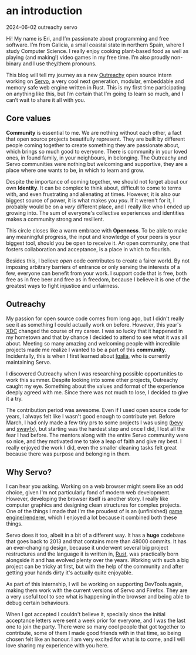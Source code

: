# an introduction

<post-meta>
    <time id="post-date">2024-06-02</time>
    <post-tag>outreachy</post-tag>
    <post-tag>servo</post-tag>
</post-meta>

Hi! My name is Eri, and I’m passionate about programming and free software. I’m from Galicia, a small coastal state in northern Spain, where I study Computer Science. I really enjoy cooking plant-based food as well as playing (and making!) video games in my free time. I’m also proudly non-binary and I use they/them pronouns.

This blog will tell my journey as a new [Outreachy](https://www.outreachy.org/) open source intern working on [Servo](https://servo.org/), a very cool next generation, modular, embeddable and memory safe web engine written in Rust. This is my first time participating on anything like this, but I’m certain that I’m going to learn so much, and I can’t wait to share it all with you.

## Core values

**Community** is essential to me. We are nothing without each other, a fact that open source projects beautifully represent. They are built by different people coming together to create something they are passionate about, which brings so much good to everyone. There is community in your loved ones, in found family, in your neighbours, in belonging. The Outreachy and Servo communities were nothing but welcoming and supportive, they are a place where one wants to be, in which to learn and grow.

Despite the importance of coming together, we should not forget about our own **Identity**. It can be complex to think about, difficult to come to terms with, and even frustrating and alienating at times. However, it is also our biggest source of power, it is what makes you _you_. If it weren't for it, I probably would be on a _very_ different place, and I really like who I ended up growing into. The sum of everyone's collective experiences and identities makes a community strong and resilient.

This circle closes like a warm embrace with **Openness**. To be able to make any meaningful progress, the input and knowledge of your peers is your biggest tool, should you be open to receive it. An open community, one that fosters collaboration and acceptance, is a place in which to flourish.

Besides this, I believe _open_ code contributes to create a fairer world. By not imposing arbitrary barriers of entrance or only serving the interests of a few, everyone can benefit from your work. I support code that is free, both free as in free beer and free as in freedom, because I believe it is one of the greatest ways to fight injustice and unfairness.

## Outreachy

My passion for open source code comes from long ago, but I didn't really see it as something I could actually work on before. However, this year's [XDC](https://indico.freedesktop.org/event/4/) changed the course of my career. I was so lucky that it happened in my hometown and that by chance I decided to attend to see what it was all about. Meeting so many amazing and welcoming people with incredible projects made me realize I wanted to be a part of this **community**. Incidentally, this is when I first learned about [Igalia](https://www.igalia.com/), who is currently maintaining Servo.

I discovered Outreachy when I was researching possible opportunities to work this summer. Despite looking into some other projects, Outreachy caught my eye. Something about the values and format of the experience deeply agreed with me. Since there was not much to lose, I decided to give it a try.

The contribution period was awesome. Even if I used open source code for years, I always felt like I wasn't good enough to contribute yet. Before March, I had only made a few tiny prs to some projects I was using ([bevy](https://bevyengine.org/) and [swayfx](https://github.com/WillPower3309/swayfx)), but starting was the hardest step and once I did, I lost all the fear I had before. The mentors along with the entire Servo community were so nice, and they motivated me to take a leap of faith and give my best. I really enjoyed the work I did, even the smaller cleaning tasks felt great because there was purpose and belonging in them.

## Why Servo?

I can hear you asking. Working on a web browser might seem like an odd choice, given I'm not particularly fond of modern web development. However, developing the browser itself is another story. I really like computer graphics and designing clean structures for complex projects. One of the things I made that I'm the proudest of is an (unfinished) [game engine/renderer](https://github.com/eerii/fresa), which I enjoyed a lot because it combined both these things.

Servo does it too, albeit in a bit of a different way. It has a **huge** codebase that goes back to 2013 and that contains more than 48000 commits. It has an ever-changing design, because it underwent several big project restructures and the language it is written in, [Rust](https://www.rust-lang.org/es), was practically born alongside it and has evolved plenty over the years. Working with such a big project can be tricky at first, but with the help of the community and after getting your hands dirty it's actually quite enjoyable.

As part of this internship, I will be working on supporting DevTools again, making them work with the current versions of Servo and Firefox. They are a very useful tool to see what is happening in the browser and being able to debug certain behaviours.

When I got accepted I couldn't believe it, specially since the initial acceptance letters were sent a week prior for everyone, and I was the last one to join the party. There were so many cool people that got together to contribute, some of them I made good friends with in that time, so being chosen felt like an honour. I am very excited for what is to come, and I will love sharing my experience with you here.
